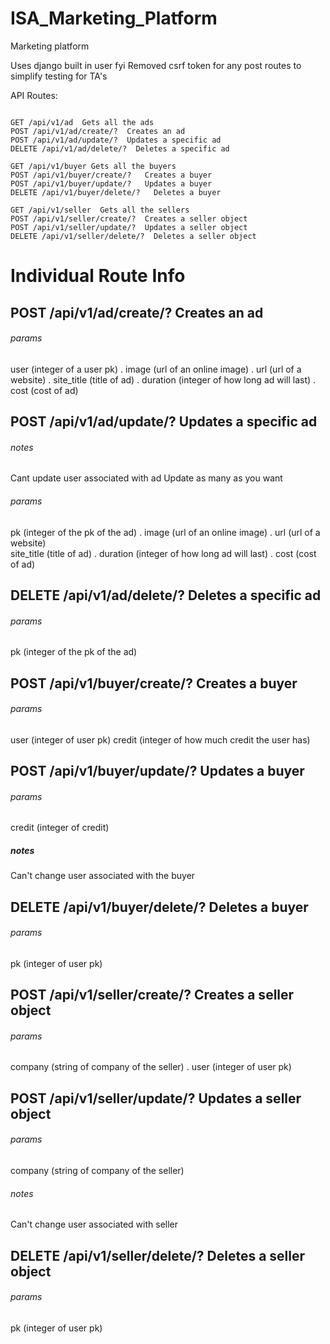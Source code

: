 # ISA_Marketing_Platform
Marketing platform

Uses django built in user fyi
Removed csrf token for any post routes to simplify testing for TA's

API Routes:

```

GET /api/v1/ad  Gets all the ads
POST /api/v1/ad/create/?  Creates an ad
POST /api/v1/ad/update/?  Updates a specific ad
DELETE /api/v1/ad/delete/?  Deletes a specific ad

GET /api/v1/buyer Gets all the buyers
POST /api/v1/buyer/create/?   Creates a buyer
POST /api/v1/buyer/update/?   Updates a buyer
DELETE /api/v1/buyer/delete/?   Deletes a buyer

GET /api/v1/seller  Gets all the sellers
POST /api/v1/seller/create/?  Creates a seller object
POST /api/v1/seller/update/?  Updates a seller object
DELETE /api/v1/seller/delete/?  Deletes a seller object

```

# Individual Route Info

## POST /api/v1/ad/create/?  Creates an ad


###### params 
user  (integer of a user pk) . 
image (url of an online image) . 
url (url of a website) . 
site_title  (title of ad) . 
duration  (integer of how long ad will last) . 
cost  (cost of ad)



## POST /api/v1/ad/update/?  Updates a specific ad


###### notes
Cant update user associated with ad
Update as many as you want

###### params
pk (integer of the pk of the ad) . 
image (url of an online image) . 
url (url of a website)  <br />
site_title  (title of ad) . 
duration  (integer of how long ad will last) . 
cost  (cost of ad) 

## DELETE /api/v1/ad/delete/?  Deletes a specific ad


###### params
pk (integer of the pk of the ad)


## POST /api/v1/buyer/create/?   Creates a buyer


###### params
user (integer of user pk)
credit (integer of how much credit the user has)


## POST /api/v1/buyer/update/?   Updates a buyer


###### params
credit (integer of credit)

##### notes
Can't change user associated with the buyer



## DELETE /api/v1/buyer/delete/?   Deletes a buyer

###### params
pk (integer of user pk)


## POST /api/v1/seller/create/?  Creates a seller object

###### params
company (string of company of the seller) . 
user (integer of user pk)


## POST /api/v1/seller/update/?  Updates a seller object

###### params
company (string of company of the seller)

###### notes
Can't change user associated with seller

## DELETE /api/v1/seller/delete/?  Deletes a seller object

###### params
pk (integer of user pk)

